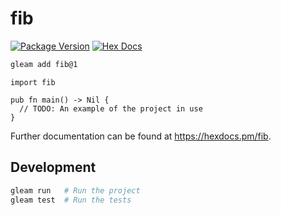 # fib

[![Package Version](https://img.shields.io/hexpm/v/fib)](https://hex.pm/packages/fib)
[![Hex Docs](https://img.shields.io/badge/hex-docs-ffaff3)](https://hexdocs.pm/fib/)

```sh
gleam add fib@1
```
```gleam
import fib

pub fn main() -> Nil {
  // TODO: An example of the project in use
}
```

Further documentation can be found at <https://hexdocs.pm/fib>.

## Development

```sh
gleam run   # Run the project
gleam test  # Run the tests
```
